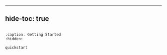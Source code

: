 
---
hide-toc: true
---


```{include} ../../README.md
```

```{toctree}
:caption: Getting Started
:hidden:

quickstart
```